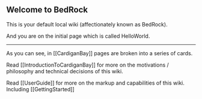## Welcome to BedRock

This is your default local wiki (affectionately known as BedRock).

And you are on the initial page which is called HelloWorld.

----

As you can see, in [[CardiganBay]] pages are broken into a series of cards. 

Read [[IntroductionToCardiganBay]] for more on the motivations / philosophy and technical decisions of this wiki.

Read [[UserGuide]] for more on the markup and capabilities of this wiki. Including [[GettingStarted]]
